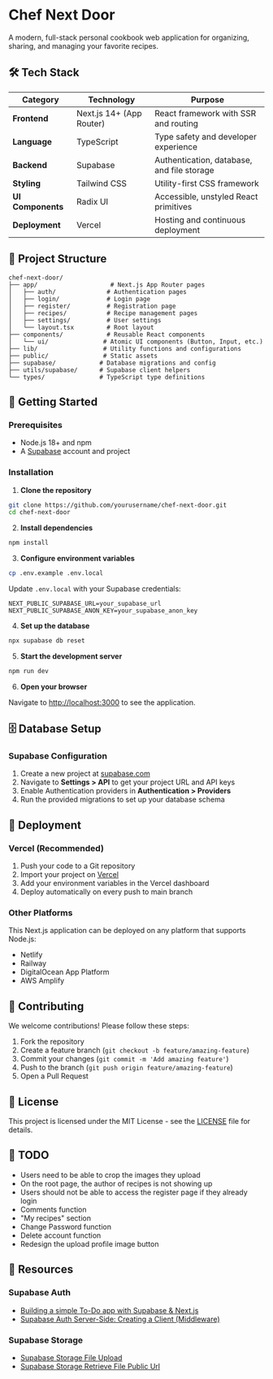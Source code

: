 # Chef Next Door

A modern, full-stack personal cookbook web application for organizing, sharing, and managing your favorite recipes.

## 🛠️ Tech Stack

| Category | Technology | Purpose |
| --- | --- | --- |
| **Frontend** | Next.js 14+ (App Router) | React framework with SSR and routing |
| **Language** | TypeScript | Type safety and developer experience |
| **Backend** | Supabase | Authentication, database, and file storage |
| **Styling** | Tailwind CSS | Utility-first CSS framework |
| **UI Components** | Radix UI | Accessible, unstyled React primitives |
| **Deployment** | Vercel | Hosting and continuous deployment |

## 📁 Project Structure

```
chef-next-door/
├── app/                    # Next.js App Router pages
│   ├── auth/              # Authentication pages
│   ├── login/             # Login page
│   ├── register/          # Registration page
│   ├── recipes/           # Recipe management pages
│   ├── settings/          # User settings
│   └── layout.tsx         # Root layout
├── components/            # Reusable React components
│   └── ui/               # Atomic UI components (Button, Input, etc.)
├── lib/                  # Utility functions and configurations
├── public/               # Static assets
├── supabase/            # Database migrations and config
├── utils/supabase/      # Supabase client helpers
└── types/               # TypeScript type definitions
```

## 🚀 Getting Started

### Prerequisites

- Node.js 18+ and npm
- A [Supabase](https://supabase.com/) account and project

### Installation

1. **Clone the repository**
  
  ```bash
  git clone https://github.com/yourusername/chef-next-door.git
  cd chef-next-door
  ```
  
2. **Install dependencies**
  
  ```bash
  npm install
  ```
  
3. **Configure environment variables**
  
  ```bash
  cp .env.example .env.local
  ```
  
  Update `.env.local` with your Supabase credentials:
  
  ```env
  NEXT_PUBLIC_SUPABASE_URL=your_supabase_url
  NEXT_PUBLIC_SUPABASE_ANON_KEY=your_supabase_anon_key
  ```
  
4. **Set up the database**
  
  ```bash
  npx supabase db reset
  ```
  
5. **Start the development server**
  
  ```bash
  npm run dev
  ```
  
6. **Open your browser**
  
  Navigate to [http://localhost:3000](http://localhost:3000) to see the application.
  

## 🗄️ Database Setup

### Supabase Configuration

1. Create a new project at [supabase.com](https://supabase.com/)
2. Navigate to **Settings > API** to get your project URL and API keys
3. Enable Authentication providers in **Authentication > Providers**
4. Run the provided migrations to set up your database schema

## 🚀 Deployment

### Vercel (Recommended)

1. Push your code to a Git repository
2. Import your project on [Vercel](https://vercel.com/)
3. Add your environment variables in the Vercel dashboard
4. Deploy automatically on every push to main branch

### Other Platforms

This Next.js application can be deployed on any platform that supports Node.js:

- Netlify
- Railway
- DigitalOcean App Platform
- AWS Amplify

## 🤝 Contributing

We welcome contributions! Please follow these steps:

1. Fork the repository
2. Create a feature branch (`git checkout -b feature/amazing-feature`)
3. Commit your changes (`git commit -m 'Add amazing feature'`)
4. Push to the branch (`git push origin feature/amazing-feature`)
5. Open a Pull Request

## 📄 License

This project is licensed under the MIT License - see the [LICENSE](LICENSE) file for details.

## 📝 TODO

- Users need to be able to crop the images they upload
- On the root page, the author of recipes is not showing up
- Users should not be able to access the register page if they already login
- Comments function
- "My recipes" section
- Change Password function
- Delete account function
- Redesign the upload profile image button

## 🔗 Resources

### Supabase Auth
- [Building a simple To-Do app with Supabase & Next.js](https://medium.com/@nbryleibanez/building-a-simple-to-do-app-with-supabase-next-js-2984ce16926a)
- [Supabase Auth Server-Side: Creating a Client (Middleware)](https://supabase.com/docs/guides/auth/server-side/nextjs)

### Supabase Storage
- [Supabase Storage File Upload](https://supabase.com/docs/guides/storage/uploads/standard-uploads)
- [Supabase Storage Retrieve File Public Url](https://supabase.com/docs/reference/javascript/storage-from-getpublicurl)
